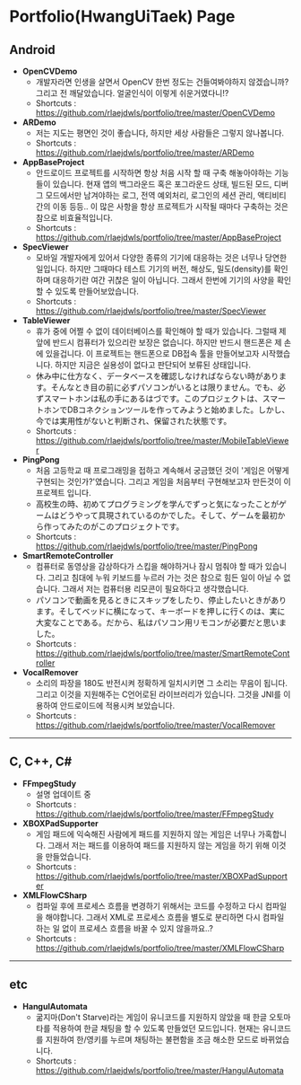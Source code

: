 ﻿Portfolio(HwangUiTaek) Page
============

Android
-------------

 * **OpenCVDemo**
   * 개발자라면 인생을 살면서 OpenCV 한번 정도는 건들여봐야하지 않겠습니까? 그리고 전 깨달았습니다. 얼굴인식이 이렇게 쉬운거였다니!?
   * Shortcuts : https://github.com/rlaejdwls/portfolio/tree/master/OpenCVDemo
 * **ARDemo**
   * 저는 지도는 평면인 것이 좋습니다, 하지만 세상 사람들은 그렇지 않나봅니다.
   * Shortcuts : https://github.com/rlaejdwls/portfolio/tree/master/ARDemo
 * **AppBaseProject**
   * 안드로이드 프로젝트를 시작하면 항상 처음 시작 할 때 구축 해놓아야하는 기능들이 있습니다. 현재 앱의 백그라운드 혹은 포그라운드 상태, 빌드된 모드, 디버그 모드에서만 남겨야하는 로그, 전역 예외처리, 로그인의 세션 관리, 액티비티 간의 이동 등등.. 이 많은 사항을 항상 프로젝트가 시작될 때마다 구축하는 것은 참으로 비효율적입니다.
   * Shortcuts : https://github.com/rlaejdwls/portfolio/tree/master/AppBaseProject
 * **SpecViewer**
   * 모바일 개발자에게 있어서 다양한 종류의 기기에 대응하는 것은 너무나 당연한 일입니다. 하지만 그때마다 테스트 기기의 버전, 해상도, 밀도(density)를 확인하며 대응하기란 여간 귀찮은 일이 아닙니다. 그래서 한번에 기기의 사양을 확인 할 수 있도록 만들어보았습니다.
   * Shortcuts : https://github.com/rlaejdwls/portfolio/tree/master/SpecViewer
 * **TableViewer**
   * 휴가 중에 어쩔 수 없이 데이터베이스를 확인해야 할 때가 있습니다. 그럴때 제 앞에 반드시 컴퓨터가 있으리란 보장은 없습니다. 하지만 반드시 핸드폰은 제 손에 있을겁니다. 이 프로젝트는 핸드폰으로 DB접속 툴을 만들어보고자 시작했습니다. 하지만 지금은 실용성이 없다고 판단되어 보류된 상태입니다.
   * 休み中に仕方なく、データベースを確認しなければならない時があります。そんなとき目の前に必ずパソコンがいるとは限りません。でも、必ずスマートホンは私の手にあるはづです。このプロジェクトは、スマートホンでDBコネクションツールを作ってみようと始めました。しかし、今では実用性がないと判断され、保留された状態です。
   * Shortcuts : https://github.com/rlaejdwls/portfolio/tree/master/MobileTableViewer
 * **PingPong**
   * 처음 고등학교 때 프로그래밍을 접하고 계속해서 궁금했던 것이 '게임은 어떻게 구현되는 것인가?'였습니다. 그리고 게임을 처음부터 구현해보고자 만든것이 이 프로젝트 입니다.
   * 高校生の時、初めてプログラミングを学んでずっと気になったことがゲームはどうやって具現されているのかでした。そして、ゲームを最初から作ってみたのがこのプロジェクトです。
   * Shortcuts : https://github.com/rlaejdwls/portfolio/tree/master/PingPong
 * **SmartRemoteController**
   * 컴퓨터로 동영상을 감상하다가 스킵을 해야하거나 잠시 멈춰야 할 때가 있습니다. 그리고 침대에 누워 키보드를 누르러 가는 것은 참으로 힘든 일이 아닐 수 없습니다. 그래서 저는 컴퓨터용 리모콘이 필요하다고 생각했습니다.
   * パソコンで動画を見るときにスキップをしたり、停止したいときがあります。そしてベッドに横になって、キーボードを押しに行くのは、実に大変なことである。だから、私はパソコン用リモコンが必要だと思いました。
   * Shortcuts : https://github.com/rlaejdwls/portfolio/tree/master/SmartRemoteController
 * **VocalRemover**
   * 소리의 파장을 180도 반전시켜 정확하게 일치시키면 그 소리는 무음이 됩니다. 그리고 이것을 지원해주는 C언어로된 라이브러리가 있습니다. 그것을 JNI를 이용하여 안드로이드에 적용시켜 보았습니다.
   * Shortcuts : https://github.com/rlaejdwls/portfolio/tree/master/VocalRemover

* * *

C, C++, C#
-------------

 * **FFmpegStudy**
   * 설명 업데이트 중
   * Shortcuts : https://github.com/rlaejdwls/portfolio/tree/master/FFmpegStudy
 * **XBOXPadSupporter**
   * 게임 패드에 익숙해진 사람에게 패드를 지원하지 않는 게임은 너무나 가혹합니다. 그래서 저는 패드를 이용하여 패드를 지원하지 않는 게임을 하기 위해 이것을 만들었습니다.
   * Shortcuts : https://github.com/rlaejdwls/portfolio/tree/master/XBOXPadSupporter
 * **XMLFlowCSharp**
   * 컴파일 후에 프로세스 흐름을 변경하기 위해서는 코드를 수정하고 다시 컴파일을 해야합니다. 그래서 XML로 프로세스 흐름을 별도로 분리하면 다시 컴파일 하는 일 없이 프로세스 흐름을 바꿀 수 있지 않을까요..?
   * Shortcuts : https://github.com/rlaejdwls/portfolio/tree/master/XMLFlowCSharp


* * *

etc
-------------

 * **HangulAutomata**
   * 굶지마(Don't Starve)라는 게임이 유니코드를 지원하지 않았을 때 한글 오토마타를 적용하여 한글 채팅을 할 수 있도록 만들었던 모드입니다. 현재는 유니코드를 지원하여 한/영키를 누르며 채팅하는 불편함을 조금 해소한 모드로 바뀌었습니다.
   * Shortcuts : https://github.com/rlaejdwls/portfolio/tree/master/HangulAutomata